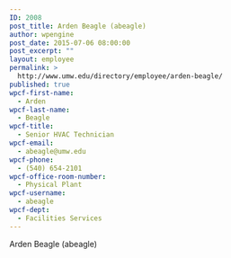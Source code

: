 ```yaml
---
ID: 2008
post_title: Arden Beagle (abeagle)
author: wpengine
post_date: 2015-07-06 08:00:00
post_excerpt: ""
layout: employee
permalink: >
  http://www.umw.edu/directory/employee/arden-beagle/
published: true
wpcf-first-name:
  - Arden
wpcf-last-name:
  - Beagle
wpcf-title:
  - Senior HVAC Technician
wpcf-email:
  - abeagle@umw.edu
wpcf-phone:
  - (540) 654-2101
wpcf-office-room-number:
  - Physical Plant
wpcf-username:
  - abeagle
wpcf-dept:
  - Facilities Services
---
```

Arden Beagle (abeagle)